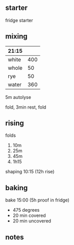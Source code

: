 ## starter
fridge starter

## mixing
| 21:15 |  |
| ----------- |:----|
| white       | 400 |
| whole       | 50  |
| rye         | 50  |
| water       | 360 |

5m autolyse

fold, 3min rest, fold

## rising
folds
1. 10m
2. 25m
3. 45m
4. 1h15

shaping 10:15 (12h rise)

## baking

bake 15:00 (5h proof in fridge)
- 475 degrees
- 20 min covered
- 20 min uncovered

## notes
